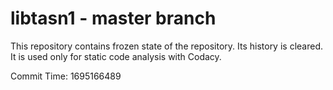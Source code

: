 # libtasn1 - master branch

This repository contains frozen state of the repository.
Its history is cleared. It is used only for static code
analysis with Codacy.

Commit Time: 1695166489